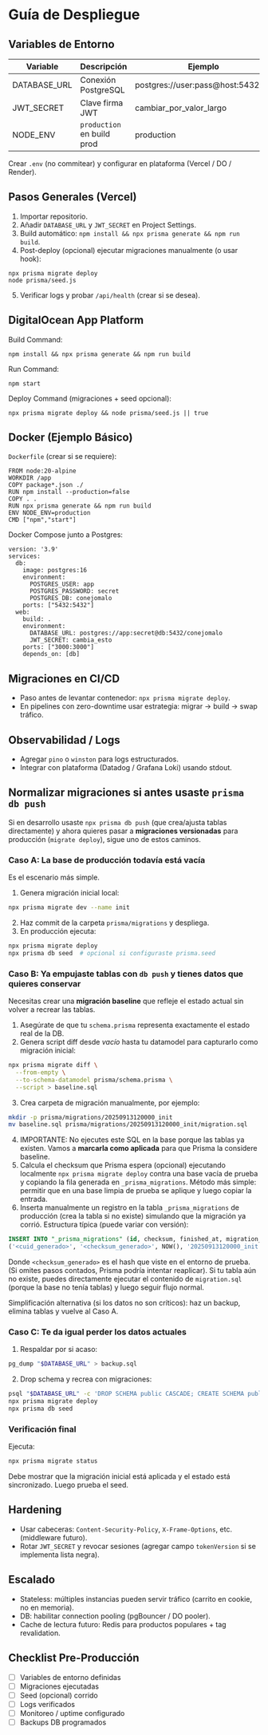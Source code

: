 # Guía de Despliegue

## Variables de Entorno
| Variable | Descripción | Ejemplo |
|----------|-------------|---------|
| DATABASE_URL | Conexión PostgreSQL | postgres://user:pass@host:5432/db |
| JWT_SECRET | Clave firma JWT | cambiar_por_valor_largo |
| NODE_ENV | `production` en build prod | production |

Crear `.env` (no commitear) y configurar en plataforma (Vercel / DO / Render).

## Pasos Generales (Vercel)
1. Importar repositorio.
2. Añadir `DATABASE_URL` y `JWT_SECRET` en Project Settings.
3. Build automático: `npm install && npx prisma generate && npm run build`.
4. Post-deploy (opcional) ejecutar migraciones manualmente (o usar hook):
```
npx prisma migrate deploy
node prisma/seed.js
```
5. Verificar logs y probar `/api/health` (crear si se desea).

## DigitalOcean App Platform
Build Command:
```
npm install && npx prisma generate && npm run build
```
Run Command:
```
npm start
```
Deploy Command (migraciones + seed opcional):
```
npx prisma migrate deploy && node prisma/seed.js || true
```

## Docker (Ejemplo Básico)
`Dockerfile` (crear si se requiere):
```
FROM node:20-alpine
WORKDIR /app
COPY package*.json ./
RUN npm install --production=false
COPY . .
RUN npx prisma generate && npm run build
ENV NODE_ENV=production
CMD ["npm","start"]
```

Docker Compose junto a Postgres:
```
version: '3.9'
services:
  db:
    image: postgres:16
    environment:
      POSTGRES_USER: app
      POSTGRES_PASSWORD: secret
      POSTGRES_DB: conejomalo
    ports: ["5432:5432"]
  web:
    build: .
    environment:
      DATABASE_URL: postgres://app:secret@db:5432/conejomalo
      JWT_SECRET: cambia_esto
    ports: ["3000:3000"]
    depends_on: [db]
```

## Migraciones en CI/CD
- Paso antes de levantar contenedor: `npx prisma migrate deploy`.
- En pipelines con zero-downtime usar estrategia: migrar -> build -> swap tráfico.

## Observabilidad / Logs
- Agregar `pino` o `winston` para logs estructurados.
- Integrar con plataforma (Datadog / Grafana Loki) usando stdout.

## Normalizar migraciones si antes usaste `prisma db push`
Si en desarrollo usaste `npx prisma db push` (que crea/ajusta tablas directamente) y ahora quieres pasar a **migraciones versionadas** para producción (`migrate deploy`), sigue uno de estos caminos.

### Caso A: La base de producción todavía está vacía
Es el escenario más simple.
1. Genera migración inicial local:
  ```bash
  npx prisma migrate dev --name init
  ```
2. Haz commit de la carpeta `prisma/migrations` y despliega.
3. En producción ejecuta:
  ```bash
  npx prisma migrate deploy
  npx prisma db seed  # opcional si configuraste prisma.seed
  ```

### Caso B: Ya empujaste tablas con `db push` y tienes datos que quieres conservar
Necesitas crear una **migración baseline** que refleje el estado actual sin volver a recrear las tablas.

1. Asegúrate de que tu `schema.prisma` representa exactamente el estado real de la DB.
2. Genera script diff desde *vacío* hasta tu datamodel para capturarlo como migración inicial:
  ```bash
  npx prisma migrate diff \
    --from-empty \
    --to-schema-datamodel prisma/schema.prisma \
    --script > baseline.sql
  ```
3. Crea carpeta de migración manualmente, por ejemplo:
  ```bash
  mkdir -p prisma/migrations/20250913120000_init
  mv baseline.sql prisma/migrations/20250913120000_init/migration.sql
  ```
4. IMPORTANTE: No ejecutes este SQL en la base porque las tablas ya existen. Vamos a **marcarla como aplicada** para que Prisma la considere baseline.
5. Calcula el checksum que Prisma espera (opcional) ejecutando localmente `npx prisma migrate deploy` contra una base vacía de prueba y copiando la fila generada en `_prisma_migrations`. Método más simple: permitir que en una base limpia de prueba se aplique y luego copiar la entrada.
6. Inserta manualmente un registro en la tabla `_prisma_migrations` de producción (crea la tabla si no existe) simulando que la migración ya corrió. Estructura típica (puede variar con versión):
  ```sql
  INSERT INTO "_prisma_migrations" (id, checksum, finished_at, migration_name, logs, rolled_back_at, started_at, applied_steps_count) VALUES 
  ('<cuid_generado>', '<checksum_generado>', NOW(), '20250913120000_init', '', NULL, NOW(), 1);
  ```
  Donde `<checksum_generado>` es el hash que viste en el entorno de prueba. (Si omites pasos contados, Prisma podría intentar reaplicar). Si tu tabla aún no existe, puedes directamente ejecutar el contenido de `migration.sql` (porque la base no tenía tablas) y luego seguir flujo normal.

Simplificación alternativa (si los datos no son críticos): haz un backup, elimina tablas y vuelve al Caso A.

### Caso C: Te da igual perder los datos actuales
1. Respaldar por si acaso:
  ```bash
  pg_dump "$DATABASE_URL" > backup.sql
  ```
2. Drop schema y recrea con migraciones:
  ```bash
  psql "$DATABASE_URL" -c 'DROP SCHEMA public CASCADE; CREATE SCHEMA public;'
  npx prisma migrate deploy
  npx prisma db seed
  ```

### Verificación final
Ejecuta:
```bash
npx prisma migrate status
```
Debe mostrar que la migración inicial está aplicada y el estado está sincronizado. Luego prueba el seed.

## Hardening
- Usar cabeceras: `Content-Security-Policy`, `X-Frame-Options`, etc. (middleware futuro).
- Rotar `JWT_SECRET` y revocar sesiones (agregar campo `tokenVersion` si se implementa lista negra).

## Escalado
- Stateless: múltiples instancias pueden servir tráfico (carrito en cookie, no en memoria).
- DB: habilitar connection pooling (pgBouncer / DO pooler).
- Cache de lectura futuro: Redis para productos populares + tag revalidation.

## Checklist Pre‑Producción
- [ ] Variables de entorno definidas
- [ ] Migraciones ejecutadas
- [ ] Seed (opcional) corrido
- [ ] Logs verificados
- [ ] Monitoreo / uptime configurado
- [ ] Backups DB programados
